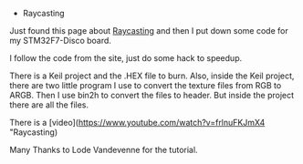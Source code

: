 * Raycasting

Just found this page about [Raycasting](https://lodev.org/cgtutor/raycasting.html "Raycasting") and then I put down some code for my STM32F7-Disco board.

I follow the code from the site, just do some hack to speedup.

There is a Keil project and the .HEX file to burn. Also, inside the Keil project, there are two little program I use to convert the texture files from RGB to ARGB. Then I use bin2h to convert the files to header. But inside the project there are all the files.

There is a [video](https://www.youtube.com/watch?v=frlnuFKJmX4 "Raycasting)

Many Thanks to Lode Vandevenne for the tutorial.

